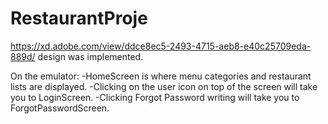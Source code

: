 # RestaurantProje

https://xd.adobe.com/view/ddce8ec5-2493-4715-aeb8-e40c25709eda-889d/ design was implemented.

On the emulator: -HomeScreen is where menu categories and restaurant lists are displayed.
-Clicking on the user icon on top of the screen will take you to LoginScreen. 
-Clicking Forgot Password writing will take you to ForgotPasswordScreen.
